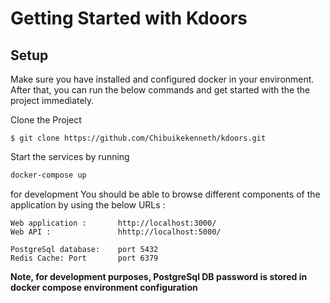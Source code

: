 # Getting Started with Kdoors

## Setup

Make sure you have installed and configured docker in your environment. After that, you can run the below commands and get started with the the project immediately.

Clone the Project
```
$ git clone https://github.com/Chibuikekenneth/kdoors.git
```

Start the services by running 

```powershell
docker-compose up
```

for development You should be able to browse different components of the application by using the below URLs :

```
Web application :       http://localhost:3000/
Web API :               hhttp://localhost:5000/

PostgreSql database:    port 5432
Redis Cache: Port       port 6379
```

**Note, for development purposes, PostgreSql DB password is stored in docker compose environment configuration**
